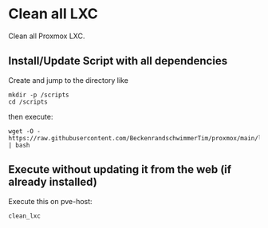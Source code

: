 # Clean all LXC
Clean all Proxmox LXC.

## Install/Update Script with all dependencies
Create and jump to the directory like
```
mkdir -p /scripts
cd /scripts
```
then execute:
```
wget -O - https://raw.githubusercontent.com/BeckenrandschwimmerTim/proxmox/main/lxc/clean_lxc/clean_lxc.sh | bash
```

## Execute without updating it from the web (if already installed)
Execute this on pve-host:
```
clean_lxc
```
